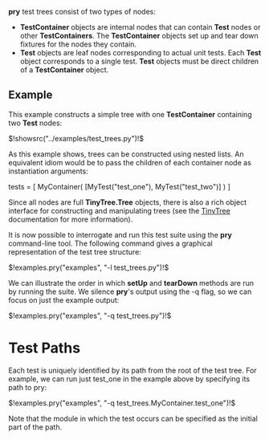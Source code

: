 
__pry__ test trees consist of two types of nodes:

- __TestContainer__ objects are internal nodes that can contain __Test__
  nodes or other __TestContainers__. The __TestContainer__ objects set up
  and tear down fixtures for the nodes they contain.
- __Test__ objects are leaf nodes corresponding to actual unit tests.
  Each __Test__ object corresponds to a single test. __Test__
  objects must be direct children of a __TestContainer__ object.

Example
----------

This example constructs a simple tree with one __TestContainer__ containing two
__Test__ nodes:

<!--( block | syntax("py") )-->
$!showsrc("../examples/test_trees.py")!$
<!--(end)-->

As this example shows, trees can be constructed using nested lists. An
equivalent idiom would be to pass the children of each container node as
instantiation arguments:

<!--(block | syntax("py"))-->
tests = [
    MyContainer(
        [MyTest("test_one"), MyTest("test_two")]
    )
]
<!--(end)-->

Since all nodes are full __TinyTree.Tree__ objects, there is also a rich object
interface for constructing and manipulating trees (see the <a
href="http://dev.nullcube.com">TinyTree</a> documentation for more
information).

It is now possible to interrogate and run this test suite using the __pry__
command-line tool. The following command gives a graphical representation of
the test tree structure:

$!examples.pry("examples", "-l test_trees.py")!$

We can illustrate the order in which __setUp__ and __tearDown__ methods are run
by running the suite. We silence __pry__'s output using the -q flag, so we can
focus on just the example output:

$!examples.pry("examples", "-q test_trees.py")!$


Test Paths
==========

Each test is uniquely identified by its path from the root of the test tree.
For example, we can run just test_one in the example above by specifying its
path to pry:

$!examples.pry("examples", "-q test_trees.MyContainer.test_one")!$

Note that the module in which the test occurs can be specified as the initial
part of the path.
